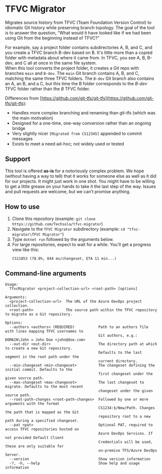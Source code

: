 # TFVC Migrator

Migrates source history from TFVC (Team Foundation Version Control) to idiomatic Git history while preserving branch topology. The goal of the tool is to answer the question, “What would it have looked like if we had been using Git from the beginning instead of TFVC?”

For example, say a project folder contains subdirectories A, B, and C, and you create a TFVC branch B-dev based on B. It's little more than a copied folder with metadata about where it came from. In TFVC, you see A, B, B-dev, and C all at once in the same file system.  
When this tool converts the project folder, it creates a Git repo with branches `main` and `B-dev`. The `main` Git branch contains A, B, and C, matching the same three TFVC folders. The `B-dev` Git branch also contains an A, an B, and a C, but this time the B folder corresponds to the *B-dev* TFVC folder rather than the *B* TFVC folder.

Differences from [https://github.com/git-tfs/git-tfs](https://github.com/git-tfs/git-tfs):

- Handles more complex branching and renaming than git-tfs (which was the main motivation)
- Designed for a one-time, one-way conversion rather than an ongoing bridge
- Very slightly nicer `[Migrated from CS12345]` appended to commit messages
- Exists to meet a need ad-hoc; not widely used or tested

## Support

This tool is offered **as-is** for a notoriously complex problem. We hope (without having a way to tell) that it works for someone else as well as it did for our projects. It might just work in one shot. You might have to be willing to get a little grease on your hands to take it the last step of the way. Issues and pull requests are welcome, but we can’t promise anything.

## How to use

1. Clone this repository (example: `git clone https://github.com/Techsola/tfvc-migrator`)
2. Navigate to the `TFVC Migrator` subdirectory (example: `cd "tfvc-migrator\TFVC Migrator"`)
3. Type `dotnet run` followed by the arguments below.
4. For large repositories, expect to wait for a while. You'll get a progress view like this:
   ```
   CS11853 (78.0%, 844 ms/changeset, ETA 11 min...)
   ```

## Command-line arguments

```
Usage:
  TfvcMigrator <project-collection-url> <root-path> [options]

Arguments:
  <project-collection-url>  The URL of the Azure DevOps project collection.
  <root-path>               The source path within the TFVC repository to migrate as a Git repository.

Options:
  --authors <authors> (REQUIRED)           Path to an authors file with lines mapping TFVC usernames to
                                           Git authors, e.g.: DOMAIN\John = John Doe <john@doe.com>
  --out-dir <out-dir>                      The directory path at which to create a new Git repository.
                                           Defaults to the last segment in the root path under the
                                           current directory.
  --min-changeset <min-changeset>          The changeset defining the initial commit. Defaults to the
                                           first changeset under the given source path.
  --max-changeset <max-changeset>          The last changeset to migrate. Defaults to the most recent
                                           changeset under the given source path.
  --root-path-changes <root-path-changes>  Followed by one or more arguments with the format
                                           CS1234:$/New/Path. Changes the path that is mapped as the Git
                                           repository root to a new path during a specified changeset.
  --pat <pat>                              Optional PAT, required to access TFVC repositories hosted on
                                           Azure DevOps Services. If not provided Default Client
                                           Credentials will be used, these are only suitable for
                                           on-premise TFS/Azure DevOps Server.
  --version                                Show version information
  -?, -h, --help                           Show help and usage information
```
